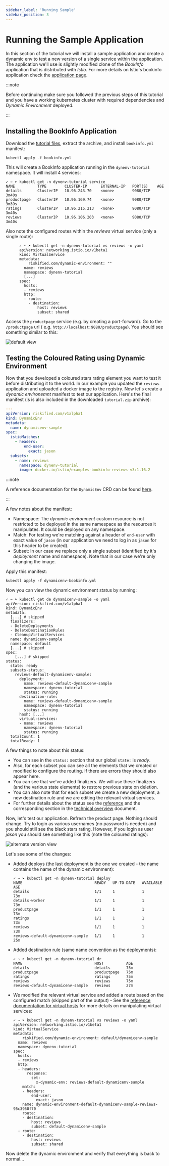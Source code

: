 ```yaml
---
sidebar_label: 'Running Sample'
sidebar_position: 3
---
```


# Running the Sample Application

In this section of the tutorial we will install a sample application and create a dynamic env to
test a new version of a single service within the application. The application we'll use is slightly
modified clone of the _BookInfo_ application that is distributed with _Istio_. For more details on
Istio's bookinfo application check the [application page][bookinfo].

:::note

Before continuing make sure you followed the previous steps of this tutorial and you have a working
kubernetes cluster with required dependencies and _Dynamic Environment_ deployed.

:::

## Installing the BookInfo Application

Download the [tutorial files](../assets/files/running-tutorial.zip), extract the archive, and
install `bookinfo.yml` manifest:

```shell
kubectl apply -f bookinfo.yml
```

This will create a BookInfo application running in the `dynenv-tutorial` namespace. It will install
4 services:

```shell
✓ ~ ➤ kubectl get -n dynenv-tutorial service
NAME          TYPE        CLUSTER-IP      EXTERNAL-IP   PORT(S)    AGE
details       ClusterIP   10.96.243.70    <none>        9080/TCP   3m40s
productpage   ClusterIP   10.96.169.74    <none>        9080/TCP   3m39s
ratings       ClusterIP   10.96.215.213   <none>        9080/TCP   3m40s
reviews       ClusterIP   10.96.106.203   <none>        9080/TCP   3m40s
```

Also note the configured routes within the _reviews_ virtual service (only a single route):

```shell
      ✓ ~ ➤ kubectl get -n dynenv-tutorial vs reviews -o yaml
      apiVersion: networking.istio.io/v1beta1
      kind: VirtualService
      metadata:
          riskified.com/dynamic-environment: ""
        name: reviews
        namespace: dynenv-tutorial
        [...]
      spec:
        hosts:
        - reviews
        http:
        - route:
          - destination:
              host: reviews
              subset: shared
```

Access the `productpage` service (e.g. by creating a port-forward). Go to the `/productpage` url (
e.g. `http://localhost:9080/productpage`). You should see something similar to this:

![default view](../assets/img/bookinfo-shared-version.png)

## Testing the Coloured Rating using Dynamic Environment

Now that you developed a coloured stars rating element you want to test it before distributing it to
the world. In our example you updated the `reviews` application and uploaded a docker image to the
registry. Now let's create a _dynamic environemnt_ manifest to test our application. Here's the
final manifest (is is also included in the downloaded `tutorial.zip` archive):

```yaml title=dynamicenv-bookinfo.yml
---
apiVersion: riskified.com/v1alpha1
kind: DynamicEnv
metadata:
  name: dynamicenv-sample
spec:
  istioMatches:
    - headers:
        end-user:
          exact: jason
  subsets:
    - name: reviews
      namespace: dynenv-tutorial
      image: docker.io/istio/examples-bookinfo-reviews-v3:1.16.2
```

:::note

A reference documentation for the `DynamicEnv` CRD can be found [here](../references/crd.md).

:::

A few notes about the manifest:

* Namespace: The _dynamic environment_ custom resource is not restricted to be deployed in the same
  namespace as the resources it manipulates. It could be deployed on any namespace.
* Match: For testing we're matching against a header of `end-user` with exact value of `jason` (in
  our application we need to log in as `jason` for this header to be created).
* Subset: In our case we replace only a single subset (identified by it's _deployment_ name and
  namespace). Note that in our case we're only changing the image.

Apply this manifest:

```shell
kubectl apply -f dynamicenv-bookinfo.yml
```

Now you can view the dynamic environment status by running:

```shell
✓ ~ ➤ kubectl get de dynamicenv-sample -o yaml
apiVersion: riskified.com/v1alpha1
kind: DynamicEnv
metadata:
  [...] # skipped
  finalizers:
  - DeleteDeployments
  - DeleteDestinationRules
  - CleanupVirtualServices
  name: dynamicenv-sample
  namespace: default
  [...] # skipped
spec:
    [...] # skipped
status:
  state: ready
  subsets-status:
    reviews-default-dynamicenv-sample:
      deployment:
        name: reviews-default-dynamicenv-sample
        namespace: dynenv-tutorial
        status: running
      destination-rule:
        name: reviews-default-dynamicenv-sample
        namespace: dynenv-tutorial
        status: running
      hash: [...]
      virtual-services:
      - name: reviews
        namespace: dynenv-tutorial
        status: running
  totalCount: 1
  totalReady: 1
```

A few things to note about this status:

* You can see in the `status:` section that our global `state:` is _ready_.
* Also, for each subset you can see all the elements that we created or modified to configure the
  routing. If there are errors they should also appear here.
* You can see that we've added finalizers. We will use these finalizers (and the various state
  elements) to restore previous state on deletion.
* You can also note that for each subset we create a new deployment, a new destination rule and we
  are editing the relevant virtual services.
* For further details about the status see the [reference](../references/crd.md#dynamicenvstatus)
  and the corresponding section in
  the [technical overview](../advanced/technical-overview.md#status-explained) document.

Now, let's test our application. Refresh the product page. Nothing should change. Try to login as
various usernames (no password is needed) and you should still see the black stars rating. However,
if you login as user _jason_ you should see something like this (note the coloured ratings):

![alternate version view](../assets/img/bookinfo-alternate-version.png)

Let's see some of the changes:

* Added deploys (the last deployment is the one we created - the name contains the name of the
  dynamic environment):

      ✓ ~ ➤ kubectl get -n dynenv-tutorial deploy
      NAME                                READY   UP-TO-DATE   AVAILABLE   AGE
      details                             1/1     1            1           73m
      details-worker                      1/1     1            1           73m
      productpage                         1/1     1            1           73m
      ratings                             1/1     1            1           73m
      reviews                             1/1     1            1           73m
      reviews-default-dynamicenv-sample   1/1     1            1           25m

* Added destination rule (same name convention as the deployments):

      ✓ ~ ➤ kubectl get -n dynenv-tutorial dr
      NAME                                HOST          AGE
      details                             details       75m
      productpage                         productpage   75m
      ratings                             ratings       75m
      reviews                             reviews       75m
      reviews-default-dynamicenv-sample   reviews       27m

* We modified the relevant virtual service and added a route based on the configured match (skipped
  part of the output) - See the [reference documentation for virtual hosts](#) for more details on
  manipulating virtual services:

      ✓ ~ ➤ kubectl get -n dynenv-tutorial vs reviews -o yaml
      apiVersion: networking.istio.io/v1beta1
      kind: VirtualService
      metadata:
          riskified.com/dynamic-environment: default/dynamicenv-sample
        name: reviews
        namespace: dynenv-tutorial
      spec:
        hosts:
        - reviews
        http:
        - headers:
            response:
              set:
                x-dynamic-env: reviews-default-dynamicenv-sample
          match:
          - headers:
              end-user:
                exact: jason
          name: dynamic-environment-default-dynamicenv-sample-reviews-95c3950f70
          route:
          - destination:
              host: reviews
              subset: default-dynamicenv-sample
        - route:
          - destination:
              host: reviews
              subset: shared

Now delete the dynamic environment and verify that everything is back to normal...

[bookinfo]: https://istio.io/v1.17/docs/examples/bookinfo/